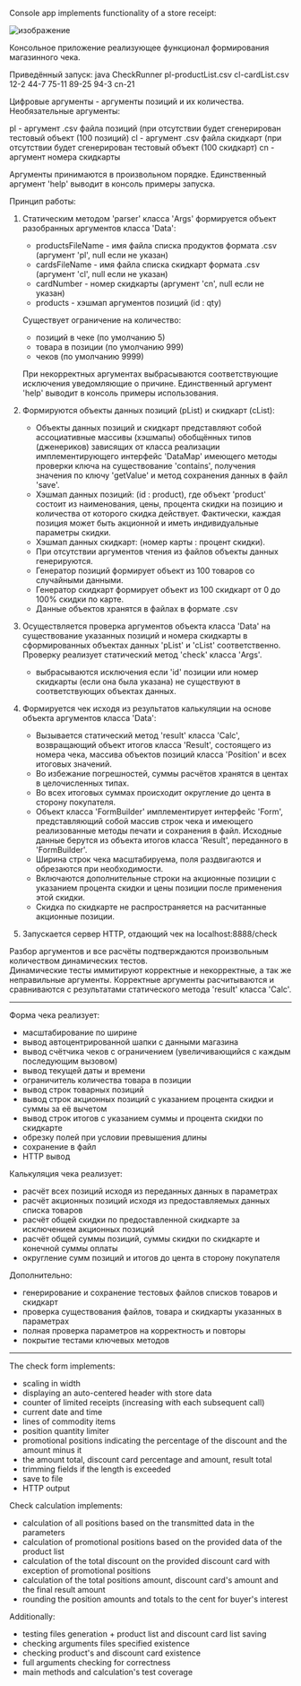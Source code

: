 Console app implements functionality of a store receipt:

![изображение](https://user-images.githubusercontent.com/59832216/169829469-1f73f7cb-dd0f-4197-8ae6-d22d664264b5.png)

Консольное приложение реализующее функционал формирования магазинного чека.

Приведённый запуск:
java CheckRunner pl-productList.csv cl-cardList.csv 12-2 44-7 75-11 89-25 94-3 cn-21

Цифровые аргументы - аргументы позиций и их количества.
Необязательные аргументы:

pl - аргумент .csv файла позиций (при отсутствии будет сгенерирован тестовый объект (100 позиций)
сl - аргумент .csv файла скидкарт (при отсутствии будет сгенерирован тестовый объект (100 скидкарт)
cn - аргумент номера скидкарты

Аргументы принимаются в произвольном порядке.
Единственный аргумент 'help' выводит в консоль примеры запуска.

Принцип работы:

1. Статическим методом 'parser' класса 'Args' формируется объект разобранных аргументов класса 'Data':

    - productsFileName - имя файла списка продуктов формата .csv (аргумент 'pl', null если не указан)
    - cardsFileName - имя файла списка скидкарт формата .csv (аргумент 'cl', null если не указан)
    - cardNumber - номер скидкарты (аргумент 'cn', null если не указан)
    - products - хэшмап аргументов позиций (id : qty)

   Существует ограничение на количество:
    - позиций в чеке (по умолчанию 5)
    - товара в позиции (по умолчанию 999)
    - чеков (по умолчанию 9999)

   При некорректных аргументах выбрасываются соответствующие исключения уведомляющие о причине.
   Единственный аргумент 'help' выводит в консоль примеры использования.

2. Формируются объекты данных позиций (pList) и скидкарт (cList):

    - Объекты данных позиций и скидкарт представляют собой ассоциативные массивы (хэшмапы) обобщённых типов
      (дженериков) зависящих от класса реализации имплементирующего интерфейс 'DataMap' имеющего методы
      проверки ключа на существование 'contains', получения значения по ключу 'getValue' и метод сохранения
      данных в файл 'save'.
    - Хэшмап данных позиций: (id : product), где объект 'product' состоит из наименования, цены, процента скидки
      на позицию и количества от которого скидка действует. Фактически, каждая позиция может быть акционной и
      иметь индивидуальные параметры скидки.
    - Хэшмап данных скидкарт: (номер карты : процент скидки).
    - При отсутствии аргументов чтения из файлов объекты данных генерируются.
    - Генератор позиций формирует объект из 100 товаров со случайными данными.
    - Генератор скидкарт формирует объект из 100 скидкарт от 0 до 100% скидки по карте.
    - Данные объектов хранятся в файлах в формате .csv

3. Осуществляется проверка аргументов объекта класса 'Data' на существование указанных позиций
   и номера скидкарты в сформированных объектах данных 'pList' и 'cList' соответственно.
   Проверку реализует статический метод 'check' класса 'Args'.

    - выбрасываются исключения если 'id' позиции или номер скидкарты (если она была указана)
      не существуют в соответствующих объектах данных.

4. Формируется чек исходя из результатов калькуляции на основе объекта аргументов класса 'Data':

    - Вызывается статический метод 'result' класса 'Calc', возвращающий объект итогов класса 'Result',
      состоящего из номера чека, массива объектов позиций класса 'Position' и всех итоговых значений.
    - Во избежание погрешностей, суммы расчётов хранятся в центах в целочисленных типах.
    - Во всех итоговых суммах происходит округление до цента в сторону покупателя.
    - Объект класса 'FormBuilder' имплементирует интерфейс 'Form', представляющий собой массив
      строк чека и имеющего реализованные методы печати и сохранения в файл.
      Исходные данные берутся из объекта итогов класса 'Result', переданного в 'FormBuilder'.
    - Ширина строк чека масштабируема, поля раздвигаются и обрезаются при необходимости.
    - Включаются дополнительные строки на акционные позиции с указанием процента скидки и
      цены позиции после применения этой скидки.
    - Скидка по скидкарте не распространяется на расчитанные акционные позиции.

5. Запускается сервер HTTP, отдающий чек на localhost:8888/check

Разбор аргументов и все расчёты подтверждаются произвольным количеством динамических тестов.   
Динамические тесты иммитируют корректные и некорректные, а так же неправильные аргументы.
Корректные аргументы расчитываются и сравниваются с результатами статического метода
'result' класса 'Calc'.

-------------------------------------------------------------------------------------------------------------------

Форма чека реализует:

- масштабирование по ширине
- вывод автоцентрированной шапки с данными магазина
- вывод счётчика чеков с ограничением (увеличивающийся с каждым последующим вызовом)
- вывод текущей даты и времени
- ограничитель количества товара в позиции
- вывод строк товарных позиций
- вывод строк акционных позиций с указанием процента скидки и суммы за её вычетом
- вывод строк итогов с указанием суммы и процента скидки по скидкарте
- обрезку полей при условии превышения длины
- сохранение в файл
- HTTP вывод

Калькуляция чека реализует:

- расчёт всех позиций исходя из переданных данных в параметрах
- расчёт акционных позиций исходя из предоставляемых данных списка товаров
- расчёт общей скидки по предоставленной скидкарте за исключением акционных позиций
- расчёт общей суммы позиций, суммы скидки по скидкарте и конечной суммы оплаты
- округление сумм позиций и итогов до цента в сторону покупателя

Дополнительно:

- генерирование и сохранение тестовых файлов списков товаров и скидкарт
- проверка существования файлов, товара и скидкарты указанных в параметрах
- полная проверка параметров на корректность и повторы
- покрытие тестами ключевых методов

-------------------------------------------------------------------------------------------------------------------

The check form implements:

- scaling in width
- displaying an auto-centered header with store data
- counter of limited receipts (increasing with each subsequent call)
- current date and time
- lines of commodity items
- position quantity limiter
- promotional positions indicating the percentage of the discount and the amount minus it
- the amount total, discount card percentage and amount, result total
- trimming fields if the length is exceeded
- save to file
- HTTP output

Check calculation implements:

- calculation of all positions based on the transmitted data in the parameters
- calculation of promotional positions based on the provided data of the product list
- calculation of the total discount on the provided discount card with exception of promotional positions
- calculation of the total positions amount, discount card's amount and the final result amount
- rounding the position amounts and totals to the cent for buyer's interest

Additionally:

- testing files generation + product list and discount card list saving
- checking arguments files specified existence
- checking product's and discount card existence
- full arguments checking for correctness
- main methods and calculation's test coverage